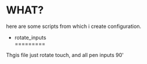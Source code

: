 WHAT? 
=====
here are some scripts from which i create configuration. 


- rotate_inputs  
=========

Thgis file just rotate touch, and all pen inputs 90' 
